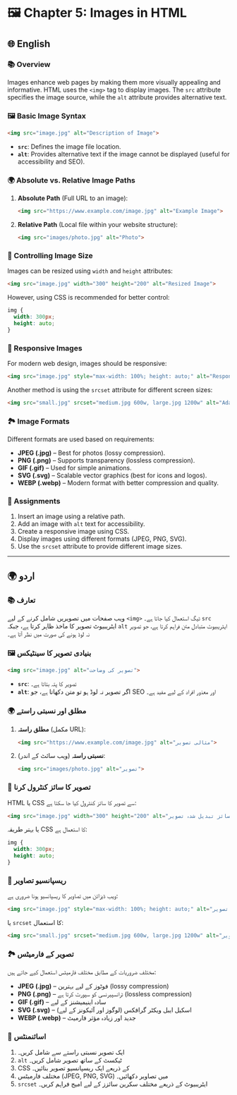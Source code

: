 # 🖼️ Chapter 5: Images in HTML 

## 🌐 English

### 📚 Overview
Images enhance web pages by making them more visually appealing and informative. HTML uses the `<img>` tag to display images. The `src` attribute specifies the image source, while the `alt` attribute provides alternative text.

### 🖼️ Basic Image Syntax
```html
<img src="image.jpg" alt="Description of Image">
```
- **`src`**: Defines the image file location.
- **`alt`**: Provides alternative text if the image cannot be displayed (useful for accessibility and SEO).

### 🌍 Absolute vs. Relative Image Paths
1. **Absolute Path** (Full URL to an image):
   ```html
   <img src="https://www.example.com/image.jpg" alt="Example Image">
   ```
2. **Relative Path** (Local file within your website structure):
   ```html
   <img src="images/photo.jpg" alt="Photo">
   ```

### 📏 Controlling Image Size
Images can be resized using `width` and `height` attributes:
```html
<img src="image.jpg" width="300" height="200" alt="Resized Image">
```
However, using CSS is recommended for better control:
```css
img {
  width: 300px;
  height: auto;
}
```

### 📱 Responsive Images
For modern web design, images should be responsive:
```html
<img src="image.jpg" style="max-width: 100%; height: auto;" alt="Responsive Image">
```
Another method is using the `srcset` attribute for different screen sizes:
```html
<img src="small.jpg" srcset="medium.jpg 600w, large.jpg 1200w" alt="Adaptive Image">
```

### 🏞️ Image Formats
Different formats are used based on requirements:
- **JPEG (.jpg)** – Best for photos (lossy compression).
- **PNG (.png)** – Supports transparency (lossless compression).
- **GIF (.gif)** – Used for simple animations.
- **SVG (.svg)** – Scalable vector graphics (best for icons and logos).
- **WEBP (.webp)** – Modern format with better compression and quality.

### 📝 Assignments
1. Insert an image using a relative path.
2. Add an image with `alt` text for accessibility.
3. Create a responsive image using CSS.
4. Display images using different formats (JPEG, PNG, SVG).
5. Use the `srcset` attribute to provide different image sizes.

---

## 🌍 اردو

### 📚 تعارف
ویب صفحات میں تصویریں شامل کرنے کے لیے `<img>` ٹیگ استعمال کیا جاتا ہے۔ `src` ایٹریبیوٹ تصویر کا ماخذ ظاہر کرتا ہے، جبکہ `alt` ایٹریبیوٹ متبادل متن فراہم کرتا ہے، جو تصویر نہ لوڈ ہونے کی صورت میں نظر آتا ہے۔

### 🖼️ بنیادی تصویر کا سینٹیکس
```html
<img src="image.jpg" alt="تصویر کی وضاحت">
```
- **`src`**: تصویر کا پتہ بتاتا ہے۔
- **`alt`**: اگر تصویر نہ لوڈ ہو تو متن دکھاتا ہے، جو SEO اور معذور افراد کے لیے مفید ہے۔

### 🌍 مطلق اور نسبتی راستے
1. **مطلق راستہ** (مکمل URL):
   ```html
   <img src="https://www.example.com/image.jpg" alt="مثالی تصویر">
   ```
2. **نسبتی راستہ** (ویب سائٹ کے اندر):
   ```html
   <img src="images/photo.jpg" alt="تصویر">
   ```

### 📏 تصویر کا سائز کنٹرول کرنا
HTML یا CSS سے تصویر کا سائز کنٹرول کیا جا سکتا ہے:
```html
<img src="image.jpg" width="300" height="200" alt="سائز تبدیل شدہ تصویر">
```
یا بہتر طریقہ CSS کا استعمال ہے:
```css
img {
  width: 300px;
  height: auto;
}
```

### 📱 ریسپانسیو تصاویر
ویب ڈیزائن میں تصاویر کا ریسپانسیو ہونا ضروری ہے:
```html
<img src="image.jpg" style="max-width: 100%; height: auto;" alt="ریسپانسیو تصویر">
```
یا `srcset` کا استعمال:
```html
<img src="small.jpg" srcset="medium.jpg 600w, large.jpg 1200w" alt="ایڈاپٹیو تصویر">
```

### 🏞️ تصویر کے فارمیٹس
مختلف ضروریات کے مطابق مختلف فارمیٹس استعمال کیے جاتے ہیں:
- **JPEG (.jpg)** – فوٹوز کے لیے بہترین (lossy compression)
- **PNG (.png)** – ٹرانسپیرنسی کو سپورٹ کرتا ہے (lossless compression)
- **GIF (.gif)** – سادہ اینیمیشنز کے لیے
- **SVG (.svg)** – اسکیل ایبل ویکٹر گرافکس (لوگوز اور آئیکونز کے لیے)
- **WEBP (.webp)** – جدید اور زیادہ مؤثر فارمیٹ

### 📝 اسائنمنٹس
1. ایک تصویر نسبتی راستے سے شامل کریں۔
2. `alt` ٹیکسٹ کے ساتھ تصویر شامل کریں۔
3. CSS کے ذریعے ایک ریسپانسیو تصویر بنائیں۔
4. مختلف فارمیٹس (JPEG, PNG, SVG) میں تصاویر دکھائیں۔
5. `srcset` ایٹریبیوٹ کے ذریعے مختلف سکرین سائزز کے لیے امیج فراہم کریں۔

